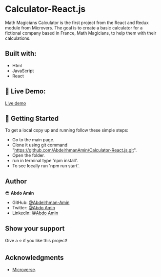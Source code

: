 # Calculator-React.js

Math Magicians Calculator is the first project from the React and Redux module from Microvers. The goal is to create a basic calculator for a fictional company based in France, Math Magicians, to help them with their calculations.

## Built with:

- Html
- JavaScript
- React

## :red_circle: Live Demo:

[Live demo](https://calculator-react-js.herokuapp.com//)

## :construction_worker: Getting Started

To get a local copy up and running follow these simple steps:

- Go to the main page.
- Clone it using git command "https://github.com/AbdelrhmanAmin/Calculator-React.js.git".
- Open the folder.
- run in terminal type 'npm install'.
- To see locally run 'npm run start'.

## Author

😎 **Abdo Amin**

- GitHub: [@Abdelrhman-Amin](https://github.com/AbdelrhmanAmin)
- Twitter: [@Abdo Amin](https://twitter.com/AbdoAmi60489112)
- LinkedIn: [@Abdo Amin](https://www.linkedin.com/in/abdo-amin-ab786a1b0/)

## Show your support

Give a ⭐️ if you like this project!

## Acknowledgments

- [Microverse](https://www.microverse.org/).

